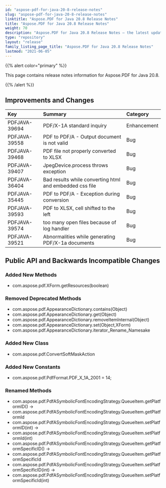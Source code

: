 ```yaml
---
id: "aspose-pdf-for-java-20-8-release-notes"
slug: "aspose-pdf-for-java-20-8-release-notes"
linktitle: "Aspose.PDF for Java 20.8 Release Notes"
title: "Aspose.PDF for Java 20.8 Release Notes"
weight: 70
description: "Aspose.PDF for Java 20.8 Release Notes – the latest updates and fixes."
type: "repository"
layout: "release"
family_listing_page_title: "Aspose.PDF for Java 20.8 Release Notes"
lastmod: "2021-06-05"
---
```


{{% alert color="primary" %}}

This page contains release notes information for Aspose.PDF for Java 20.8.

{{% /alert %}}
## **Improvements and Changes**

|**Key**|**Summary**|**Category**|
| :- | :- | :- |
|PDFJAVA-39694| PDF/X-1A standard inquiry|Enhancement|
|PDFJAVA-39558| PDF to PDF/A - Output document is not valid|Bug|
|PDFJAVA-39468| PDF file not properly converted to XLSX|Bug|
|PDFJAVA-39407| JpegDevice.process throws exception|Bug|
|PDFJAVA-36404| Bad results while converting html and embedded css file|Bug|
|PDFJAVA-35445| PDF to PDF/A - Exception during conversion|Bug|
|PDFJAVA-39593| PDF to XLSX, cell shifted to the left|Bug|
|PDFJAVA-39574| too many open files because of log handler|Bug|
|PDFJAVA-39521| Abnormalities while generating PDF/X-1a documents|Bug|

## **Public API and Backwards Incompatible Changes**

### Added New Methods
 * com.aspose.pdf.XForm.getResources(boolean)

### Removed Deprecated Methods
 * com.aspose.pdf.AppearanceDictionary.contains(Object)
 * com.aspose.pdf.AppearanceDictionary.get(Object)
 * com.aspose.pdf.AppearanceDictionary.removeItemInternal(Object)
 * com.aspose.pdf.AppearanceDictionary.set(Object,XForm)
 * com.aspose.pdf.AppearanceDictionary.iterator_Rename_Namesake

### Added New Class
 * com.aspose.pdf.ConvertSoftMaskAction

### Added New Constants
 * com.aspose.pdf.PdfFormat.PDF_X_1A_2001 = 14;

### Renamed Methods
 * com.aspose.pdf.PdfASymbolicFontEncodingStrategy.QueueItem.getPlatformID() ->
 * com.aspose.pdf.PdfASymbolicFontEncodingStrategy.QueueItem.getPlatformId
 * com.aspose.pdf.PdfASymbolicFontEncodingStrategy.QueueItem.setPlatformID(int) ->
 * com.aspose.pdf.PdfASymbolicFontEncodingStrategy.QueueItem.setPlatformId(int)
 * com.aspose.pdf.PdfASymbolicFontEncodingStrategy.QueueItem.getPlatformSpecificID() ->
 * com.aspose.pdf.PdfASymbolicFontEncodingStrategy.QueueItem.getPlatformSpecificId
 * com.aspose.pdf.PdfASymbolicFontEncodingStrategy.QueueItem.setPlatformSpecificID(int) ->
 * com.aspose.pdf.PdfASymbolicFontEncodingStrategy.QueueItem.setPlatformSpecificId(int)
